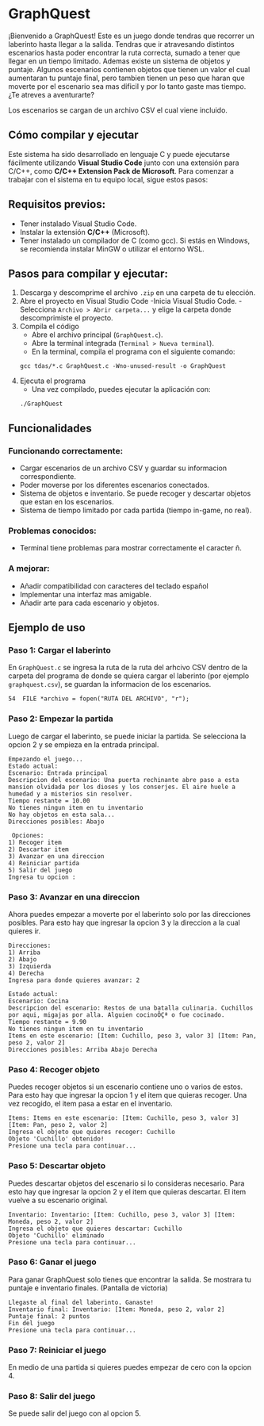 # GraphQuest

¡Bienvenido a GraphQuest! Este es un juego donde tendras que recorrer un laberinto hasta llegar a la salida. Tendras que ir atravesando distintos escenarios hasta poder encontrar la ruta correcta, sumado a tener que llegar en un tiempo limitado. Ademas existe un sistema de objetos y puntaje. Algunos escenarios contienen objetos que tienen un valor el cual aumentaran tu puntaje final, pero tambien tienen un peso que haran que moverte por el escenario sea mas dificil y por lo tanto gaste mas tiempo. ¿Te atreves a aventurarte?

Los escenarios se cargan de un archivo CSV el cual viene incluido.

## Cómo compilar y ejecutar

Este sistema ha sido desarrollado en lenguaje C y puede ejecutarse fácilmente utilizando **Visual Studio Code** junto con una extensión para C/C++, como **C/C++ Extension Pack de Microsoft**. Para comenzar a trabajar con el sistema en tu equipo local, sigue estos pasos:

## Requisitos previos:

- Tener instalado Visual Studio Code.
- Instalar la extensión **C/C++** (Microsoft).
- Tener instalado un compilador de C (como gcc). Si estás en Windows, se recomienda instalar MinGW o utilizar el entorno WSL.

## Pasos para compilar y ejecutar:

1. Descarga y descomprime el archivo `.zip` en una carpeta de tu elección.
2. Abre el proyecto en Visual Studio Code
    -Inicia Visual Studio Code.
    -Selecciona `Archivo > Abrir carpeta...` y elige la carpeta donde descomprimiste el proyecto.
3. Compila el código
    - Abre el archivo principal (`GraphQuest.c`).
    - Abre la terminal integrada (`Terminal > Nueva terminal`).
    - En la terminal, compila el programa con el siguiente comando:
    ```
    gcc tdas/*.c GraphQuest.c -Wno-unused-result -o GraphQuest
    ```
4. Ejecuta el programa
    - Una vez compilado, puedes ejecutar la aplicación con:
    ```
    ./GraphQuest
    ```

## Funcionalidades

### Funcionando correctamente:
- Cargar escenarios de un archivo CSV y guardar su informacion correspondiente.
- Poder moverse por los diferentes escenarios conectados.
- Sistema de objetos e inventario. Se puede recoger y descartar objetos que estan en los escenarios.
- Sistema de tiempo limitado por cada partida (tiempo in-game, no real).

### Problemas conocidos:
- Terminal tiene problemas para mostrar correctamente el caracter ñ.

### A mejorar:
- Añadir compatibilidad con caracteres del teclado español
- Implementar una interfaz mas amigable.
- Añadir arte para cada escenario y objetos. 

## Ejemplo de uso
### Paso 1: Cargar el laberinto
En `GraphQuest.c` se ingresa la ruta de la ruta del arhcivo CSV dentro de la carpeta del programa  de donde se quiera cargar el laberinto (por ejemplo `graphquest.csv`), se guardan la informacion de los escenarios.

```
54  FILE *archivo = fopen("RUTA DEL ARCHIVO", "r");
```

### Paso 2: Empezar la partida
Luego de cargar el laberinto, se puede iniciar la partida. Se selecciona la opcion 2 y se empieza en la entrada principal.
```
Empezando el juego...
Estado actual:
Escenario: Entrada principal
Descripcion del escenario: Una puerta rechinante abre paso a esta mansion olvidada por los dioses y los conserjes. El aire huele a humedad y a misterios sin resolver.
Tiempo restante = 10.00
No tienes ningun item en tu inventario
No hay objetos en esta sala...
Direcciones posibles: Abajo

 Opciones:
1) Recoger item
2) Descartar item
3) Avanzar en una direccion
4) Reiniciar partida
5) Salir del juego
Ingresa tu opcion :
```

### Paso 3: Avanzar en una direccion
Ahora puedes empezar a moverte por el laberinto solo por las direcciones posibles. Para esto hay que ingresar la opcion 3 y la direccion a la cual quieres ir.
```
Direcciones:
1) Arriba
2) Abajo
3) Izquierda
4) Derecha
Ingresa para donde quieres avanzar: 2
```
```
Estado actual:
Escenario: Cocina
Descripcion del escenario: Restos de una batalla culinaria. Cuchillos por aqui, migajas por alla. Alguien cocinoÔÇª o fue cocinado.  
Tiempo restante = 9.90
No tienes ningun item en tu inventario
Items en este escenario: [Item: Cuchillo, peso 3, valor 3] [Item: Pan, peso 2, valor 2]
Direcciones posibles: Arriba Abajo Derecha
```

### Paso 4: Recoger objeto
Puedes recoger objetos si un escenario contiene uno o varios de estos. Para esto hay que ingresar la opcion 1 y el item que quieras recoger. Una vez recogido, el item pasa a estar en el inventario.
```
Items: Items en este escenario: [Item: Cuchillo, peso 3, valor 3] [Item: Pan, peso 2, valor 2]
Ingresa el objeto que quieres recoger: Cuchillo
Objeto 'Cuchillo' obtenido! 
Presione una tecla para continuar...
```
### Paso 5: Descartar objeto
Puedes descartar objetos del escenario si lo consideras necesario. Para esto hay que ingresar la opcion 2 y el item que quieras descartar. El item vuelve a su escenario original.
```
Inventario: Inventario: [Item: Cuchillo, peso 3, valor 3] [Item: Moneda, peso 2, valor 2]
Ingresa el objeto que quieres descartar: Cuchillo
Objeto 'Cuchillo' eliminado 
Presione una tecla para continuar...
```
### Paso 6: Ganar el juego
Para ganar GraphQuest solo tienes que encontrar la salida. Se mostrara tu puntaje e inventario finales.
(Pantalla de victoria)
```
Llegaste al final del laberinto. Ganaste!
Inventario final: Inventario: [Item: Moneda, peso 2, valor 2]
Puntaje final: 2 puntos
Fin del juego
Presione una tecla para continuar...
```
### Paso 7: Reiniciar el juego
En medio de una partida si quieres puedes empezar de cero con la opcion 4.
### Paso 8: Salir del juego
Se puede salir del juego con al opcion 5.